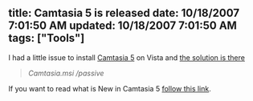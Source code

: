 title: Camtasia 5 is released
date: 10/18/2007 7:01:50 AM
updated: 10/18/2007 7:01:50 AM
tags: ["Tools"]
---
I had a little issue to install [Camtasia 5](http://www.techsmith.com/camtasia.asp) on Vista and [the solution is there](http://techsmith.custhelp.com/cgi-bin/techsmith.cfg/php/enduser/std_adp.php?p_faqid=914&p_created=1166455546&p_sid=zg1L3rOi&p_accessibility=0&p_redirect=&p_lva=&p_sp=cF9zcmNoPSZwX3NvcnRfYnk9JnBfZ3JpZHNvcnQ9JnBfcm93X2NudD03NjcmcF9wcm9kcz0mcF9jYXRzPSZwX3B2PSZwX2N2PSZwX3NlYXJjaF90eXBlPWFuc3dlcnMuc2VhcmNoX25sJnBfcGFnZT0x&p_li=&p_topview=1)

> *Camtasia.msi /passive* 

If you want to read what is New in Camtasia 5 [follow this link](http://www.techsmith.com/camtasia/whatsnew.asp). 
